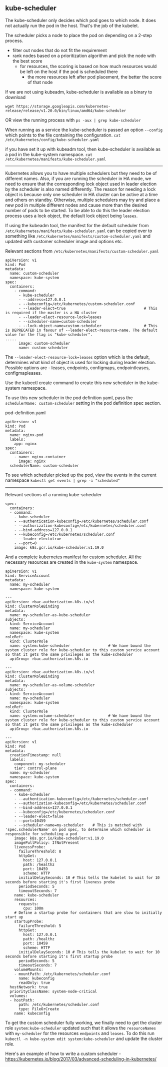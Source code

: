 ## kube-scheduler

The kube-scheduler only decides which pod goes to which node. It does not actually run the pod in the host. That's the job of the kubelet.

The scheduler picks a node to place the pod on depending on a 2-step process.
  - filter out nodes that do not fit the requirement
  - rank nodes based on a prioritization algorithm and pick the node with the best score
    - for resources, the scoring is based on how much resources would be left on the host if the pod is scheduled there
      - the more resources left after pod placement, the better the score of that node


If we are not using kubeadm, kube-scheduler is available as a binary to download
```
wget https://storage.googleapis.com/kubernetes-release/release/v1.20.0/bin/linux/amd64/kube-scheduler
```

OR view the running process with
`ps -aux | grep kube-scheduler`

When running as a service the kube-scheduler is passed an option `--config` which points to the file containing the configuration.
`cat /etc/kubernetes/config/kube-scheduler.yaml`

if you have set it up with kubeadm tool, then kube-scheduler is available as a pod in the kube-system namespace.
`cat /etc/kubernetes/manifests/kube-scheduler.yaml`


--------------------------------------------------------------------------------

Kubernetes allows you to have multiple schedulers but they need to be of different names.
Also, if you are running the scheduler in HA mode, we need to ensure that the
corresponding lock object used in leader election by the scheduler is also named differently.
The reason for needing a lock object is because only one scheduler in HA cluster can be active at a time and others on standby.
Otherwise, multiple schedulers may try and place a new pod in multiple different nodes and cause more than the desired number of pods to be started.
To be able to do this the leader election process uses a lock object, the default lock object being `leases`.

If using the kubeadm tool, the manifest for the default scheduler from `/etc/kubernetes/manifests/kube-scheduler.yaml`
can be copied over to something like `/etc/kubernetes/manifests/custom-scheduler.yaml` and updated with customer scheduler
image and options etc.

Relevant sections from `/etc/kubernetes/manifests/custom-scheduler.yaml`
```
apiVersion: v1
kind: Pod
metadata:
  name: custom-scheduler
  namespace: kube-system
spec:
  containers:
    - command:
      - kube-scheduler
      - --address=127.0.0.1
      - --kubeconfig=/etc/kubernetes/custom-scheduler.conf
      - --leader-elect=true                                   # This is required if the master is a HA cluster
      - --leader-elect-resource-lock=leases
      - --scheduler-name=custom-scheduler
      - --lock-object-name=custom-scheduler                   # This is DEPRECATED in favour of --leader-elect-resource-name. The default value for the flag is "kube-scheduler".
.....
      image: custom-scheduler
      name: custom-scheduler
```
The `--leader-elect-resource-lock=leases` option which is the default, determines what kind of object is used for locking during leader election.
Possible options are - leases, endpoints, configmaps, endpointleases, configmapleases.

Use the kubectl create command to create this new scheduler in the kube-system namespace.

To use this new scheduler in the pod definition yaml, pass the `schedulerName: custom-scheduler` setting
in the pod definition spec section.

pod-definition.yaml
```
apiVersion: v1
kind: Pod
metadata:
  name: nginx-pod
  labels:
    app: nginx
spec:
  containers:
    - name: nginx-container
      image: nginx
  schedulerName: custom-scheduler
```

To see which scheduler picked up the pod, view the events in the current namespace
`kubectl get events | grep -i "scheduled"`

-------------------------------------------------------------------------------

Relevant sections of a running kube-scheduler
```
spec:
  containers:
  - command:
    - kube-scheduler
    - --authentication-kubeconfig=/etc/kubernetes/scheduler.conf
    - --authorization-kubeconfig=/etc/kubernetes/scheduler.conf
    - --bind-address=127.0.0.1
    - --kubeconfig=/etc/kubernetes/scheduler.conf
    - --leader-elect=true
    - --port=0
    image: k8s.gcr.io/kube-scheduler:v1.19.0
```

And a complete kubernetes manifest for custom scheduler. All the necessary resources are created in the `kube-system` namespace.
```
apiVersion: v1
kind: ServiceAccount
metadata:
  name: my-scheduler
  namespace: kube-system

---
apiVersion: rbac.authorization.k8s.io/v1
kind: ClusterRoleBinding
metadata:
  name: my-scheduler-as-kube-scheduler
subjects:
- kind: ServiceAccount
  name: my-scheduler
  namespace: kube-system
roleRef:
  kind: ClusterRole
  name: system:kube-scheduler                 # We have bound the system cluster role for kube-scheduler to this custom service account so that it gets the same privileges as the kube-scheduler
  apiGroup: rbac.authorization.k8s.io

---
apiVersion: rbac.authorization.k8s.io/v1
kind: ClusterRoleBinding
metadata:
  name: my-scheduler-as-volume-scheduler
subjects:
- kind: ServiceAccount
  name: my-scheduler
  namespace: kube-system
roleRef:
  kind: ClusterRole
  name: system:volume-scheduler               # We have bound the system cluster role for kube-scheduler to this custom service account so that it gets the same privileges as the kube-scheduler
  apiGroup: rbac.authorization.k8s.io

---
apiVersion: v1
kind: Pod
metadata:
  creationTimestamp: null
  labels:
    component: my-scheduler
    tier: control-plane
  name: my-scheduler
  namespace: kube-system
spec:
  containers:
  - command:
    - kube-scheduler
    - --authentication-kubeconfig=/etc/kubernetes/scheduler.conf
    - --authorization-kubeconfig=/etc/kubernetes/scheduler.conf
    - --bind-address=127.0.0.1
    - --kubeconfig=/etc/kubernetes/scheduler.conf
    - --leader-elect=false
    - --port=10459
    - --scheduler-name=my-scheduler    # This is matched with 'spec.schedulerName' on pod spec, to determine which scheduler is responsible for scheduling a pod
    image: k8s.gcr.io/kube-scheduler:v1.19.0
    imagePullPolicy: IfNotPresent
    livenessProbe:
      failureThreshold: 8
      httpGet:
        host: 127.0.0.1
        path: /healthz
        port: 10459
        scheme: HTTP
      initialDelaySeconds: 10 # This tells the kubelet to wait for 10 seconds before starting it's first liveness probe
      periodSeconds: 5
      timeoutSeconds: 7
    name: kube-scheduler
    resources:
      requests:
        cpu: 100m
    # Define a startup probe for containers that are slow to initially start up
    startupProbe:
      failureThreshold: 5
      httpGet:
        host: 127.0.0.1
        path: /healthz
        port: 10459
        scheme: HTTP
      initialDelaySeconds: 10 # This tells the kubelet to wait for 10 seconds before starting it's first startup probe
      periodSeconds: 5
      timeoutSeconds: 7
    volumeMounts:
    - mountPath: /etc/kubernetes/scheduler.conf
      name: kubeconfig
      readOnly: true
  hostNetwork: true
  priorityClassName: system-node-critical
  volumes:
  - hostPath:
      path: /etc/kubernetes/scheduler.conf
      type: FileOrCreate
    name: kubeconfig
```
To get the custom scheduler fully working, we finally need to get the cluster role `system:kube-scheduler` updated
such that it allows the `resourceNames` with `my-scheduler` for the resources `endpoints` and `leases`.
To do this run `kubectl -n kube-system edit system:kube-scheduler` and update the cluster role.

Here's an example of how to write a custom scheduler - https://kubernetes.io/blog/2017/03/advanced-scheduling-in-kubernetes/
